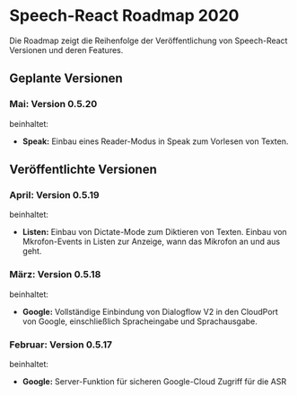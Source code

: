 # Speech-React Roadmap 2020

Die Roadmap zeigt die Reihenfolge der Veröffentlichung von Speech-React Versionen und deren Features.


## Geplante Versionen


### Mai: Version 0.5.20

beinhaltet:

* **Speak:** Einbau eines Reader-Modus in Speak zum Vorlesen von Texten.


## Veröffentlichte Versionen


### April: Version 0.5.19

beinhaltet:

* **Listen:** Einbau von Dictate-Mode zum Diktieren von Texten.
              Einbau von Mkrofon-Events in Listen zur Anzeige, wann das Mikrofon an und aus geht.


### März: Version 0.5.18

beinhaltet:

* **Google:** Vollständige Einbindung von Dialogflow V2 in den CloudPort von Google, einschließlich Spracheingabe und Sprachausgabe.


### Februar: Version 0.5.17

beinhaltet:

* **Google:** Server-Funktion für sicheren Google-Cloud Zugriff für die ASR
